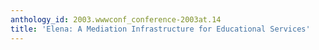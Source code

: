 ```yaml
---
anthology_id: 2003.wwwconf_conference-2003at.14
title: 'Elena: A Mediation Infrastructure for Educational Services'
---
```

